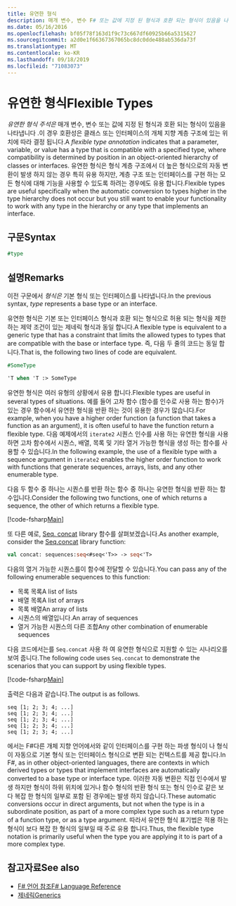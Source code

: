 ```yaml
---
title: 유연한 형식
description: 매개 변수, 변수 F# 또는 값에 지정 된 형식과 호환 되는 형식이 있음을 나타내는 유연한 형식 주석을 사용 하는 방법에 대해 알아봅니다.
ms.date: 05/16/2016
ms.openlocfilehash: bf05f78f163d1f9c73c667df60925b66a5315627
ms.sourcegitcommit: a2d0e1f66367367065bc8dc0dde488ab536da73f
ms.translationtype: MT
ms.contentlocale: ko-KR
ms.lasthandoff: 09/18/2019
ms.locfileid: "71083073"
---
```

# <a name="flexible-types"></a><span data-ttu-id="34638-103">유연한 형식</span><span class="sxs-lookup"><span data-stu-id="34638-103">Flexible Types</span></span>

<span data-ttu-id="34638-104">*유연한 형식 주석은* 매개 변수, 변수 또는 값에 지정 된 형식과 호환 되는 형식이 있음을 나타냅니다 .이 경우 호환성은 클래스 또는 인터페이스의 개체 지향 계층 구조에 있는 위치에 따라 결정 됩니다.</span><span class="sxs-lookup"><span data-stu-id="34638-104">A *flexible type annotation* indicates that a parameter, variable, or value has a type that is compatible with a specified type, where compatibility is determined by position in an object-oriented hierarchy of classes or interfaces.</span></span> <span data-ttu-id="34638-105">유연한 형식은 형식 계층 구조에서 더 높은 형식으로의 자동 변환이 발생 하지 않는 경우 특히 유용 하지만, 계층 구조 또는 인터페이스를 구현 하는 모든 형식에 대해 기능을 사용할 수 있도록 하려는 경우에도 유용 합니다.</span><span class="sxs-lookup"><span data-stu-id="34638-105">Flexible types are useful specifically when the automatic conversion to types higher in the type hierarchy does not occur but you still want to enable your functionality to work with any type in the hierarchy or any type that implements an interface.</span></span>

## <a name="syntax"></a><span data-ttu-id="34638-106">구문</span><span class="sxs-lookup"><span data-stu-id="34638-106">Syntax</span></span>

```fsharp
#type
```

## <a name="remarks"></a><span data-ttu-id="34638-107">설명</span><span class="sxs-lookup"><span data-stu-id="34638-107">Remarks</span></span>

<span data-ttu-id="34638-108">이전 구문에서 *형식은* 기본 형식 또는 인터페이스를 나타냅니다.</span><span class="sxs-lookup"><span data-stu-id="34638-108">In the previous syntax, *type* represents a base type or an interface.</span></span>

<span data-ttu-id="34638-109">유연한 형식은 기본 또는 인터페이스 형식과 호환 되는 형식으로 허용 되는 형식을 제한 하는 제약 조건이 있는 제네릭 형식과 동일 합니다.</span><span class="sxs-lookup"><span data-stu-id="34638-109">A flexible type is equivalent to a generic type that has a constraint that limits the allowed types to types that are compatible with the base or interface type.</span></span> <span data-ttu-id="34638-110">즉, 다음 두 줄의 코드는 동일 합니다.</span><span class="sxs-lookup"><span data-stu-id="34638-110">That is, the following two lines of code are equivalent.</span></span>

```fsharp
#SomeType

'T when 'T :> SomeType
```

<span data-ttu-id="34638-111">유연한 형식은 여러 유형의 상황에서 유용 합니다.</span><span class="sxs-lookup"><span data-stu-id="34638-111">Flexible types are useful in several types of situations.</span></span> <span data-ttu-id="34638-112">예를 들어 고차 함수 (함수를 인수로 사용 하는 함수)가 있는 경우 함수에서 유연한 형식을 반환 하는 것이 유용한 경우가 많습니다.</span><span class="sxs-lookup"><span data-stu-id="34638-112">For example, when you have a higher order function (a function that takes a function as an argument), it is often useful to have the function return a flexible type.</span></span> <span data-ttu-id="34638-113">다음 예제에서의 `iterate2` 시퀀스 인수를 사용 하는 유연한 형식을 사용 하면 고차 함수에서 시퀀스, 배열, 목록 및 기타 열거 가능한 형식을 생성 하는 함수를 사용할 수 있습니다.</span><span class="sxs-lookup"><span data-stu-id="34638-113">In the following example, the use of a flexible type with a sequence argument in `iterate2` enables the higher order function to work with functions that generate sequences, arrays, lists, and any other enumerable type.</span></span>

<span data-ttu-id="34638-114">다음 두 함수 중 하나는 시퀀스를 반환 하는 함수 중 하나는 유연한 형식을 반환 하는 함수입니다.</span><span class="sxs-lookup"><span data-stu-id="34638-114">Consider the following two functions, one of which returns a sequence, the other of which returns a flexible type.</span></span>

[!code-fsharp[Main](~/samples/snippets/fsharp/lang-ref-2/snippet4101.fs)]

<span data-ttu-id="34638-115">또 다른 예로, [Seq. concat](https://msdn.microsoft.com/library/2eeb69a9-fc2f-4b7d-8dee-101fa2b00712) library 함수를 살펴보겠습니다.</span><span class="sxs-lookup"><span data-stu-id="34638-115">As another example, consider the [Seq.concat](https://msdn.microsoft.com/library/2eeb69a9-fc2f-4b7d-8dee-101fa2b00712) library function:</span></span>

```fsharp
val concat: sequences:seq<#seq<'T>> -> seq<'T>
```

<span data-ttu-id="34638-116">다음의 열거 가능한 시퀀스를이 함수에 전달할 수 있습니다.</span><span class="sxs-lookup"><span data-stu-id="34638-116">You can pass any of the following enumerable sequences to this function:</span></span>

- <span data-ttu-id="34638-117">목록 목록</span><span class="sxs-lookup"><span data-stu-id="34638-117">A list of lists</span></span>
- <span data-ttu-id="34638-118">배열 목록</span><span class="sxs-lookup"><span data-stu-id="34638-118">A list of arrays</span></span>
- <span data-ttu-id="34638-119">목록 배열</span><span class="sxs-lookup"><span data-stu-id="34638-119">An array of lists</span></span>
- <span data-ttu-id="34638-120">시퀀스의 배열입니다.</span><span class="sxs-lookup"><span data-stu-id="34638-120">An array of sequences</span></span>
- <span data-ttu-id="34638-121">열거 가능한 시퀀스의 다른 조합</span><span class="sxs-lookup"><span data-stu-id="34638-121">Any other combination of enumerable sequences</span></span>

<span data-ttu-id="34638-122">다음 코드에서는를 `Seq.concat` 사용 하 여 유연한 형식으로 지원할 수 있는 시나리오를 보여 줍니다.</span><span class="sxs-lookup"><span data-stu-id="34638-122">The following code uses `Seq.concat` to demonstrate the scenarios that you can support by using flexible types.</span></span>

[!code-fsharp[Main](~/samples/snippets/fsharp/lang-ref-2/snippet4102.fs)]

<span data-ttu-id="34638-123">출력은 다음과 같습니다.</span><span class="sxs-lookup"><span data-stu-id="34638-123">The output is as follows.</span></span>

```console
seq [1; 2; 3; 4; ...]
seq [1; 2; 3; 4; ...]
seq [1; 2; 3; 4; ...]
seq [1; 2; 3; 4; ...]
seq [1; 2; 3; 4; ...]
```

<span data-ttu-id="34638-124">에서는 F#다른 개체 지향 언어에서와 같이 인터페이스를 구현 하는 파생 형식이 나 형식이 자동으로 기본 형식 또는 인터페이스 형식으로 변환 되는 컨텍스트를 제공 합니다.</span><span class="sxs-lookup"><span data-stu-id="34638-124">In F#, as in other object-oriented languages, there are contexts in which derived types or types that implement interfaces are automatically converted to a base type or interface type.</span></span> <span data-ttu-id="34638-125">이러한 자동 변환은 직접 인수에서 발생 하지만 형식이 하위 위치에 있거나 함수 형식의 반환 형식 또는 형식 인수로 같은 보다 복잡 한 형식의 일부로 포함 된 경우에는 발생 하지 않습니다.</span><span class="sxs-lookup"><span data-stu-id="34638-125">These automatic conversions occur in direct arguments, but not when the type is in a subordinate position, as part of a more complex type such as a return type of a function type, or as a type argument.</span></span> <span data-ttu-id="34638-126">따라서 유연한 형식 표기법은 적용 하는 형식이 보다 복잡 한 형식의 일부일 때 주로 유용 합니다.</span><span class="sxs-lookup"><span data-stu-id="34638-126">Thus, the flexible type notation is primarily useful when the type you are applying it to is part of a more complex type.</span></span>

## <a name="see-also"></a><span data-ttu-id="34638-127">참고자료</span><span class="sxs-lookup"><span data-stu-id="34638-127">See also</span></span>

- [<span data-ttu-id="34638-128">F# 언어 참조</span><span class="sxs-lookup"><span data-stu-id="34638-128">F# Language Reference</span></span>](index.md)
- [<span data-ttu-id="34638-129">제네릭</span><span class="sxs-lookup"><span data-stu-id="34638-129">Generics</span></span>](./generics/index.md)
